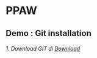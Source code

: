 # PPAW

## Demo : Git installation

###### 1. Download GIT di [Download](https://git-scm.com/downloads)

